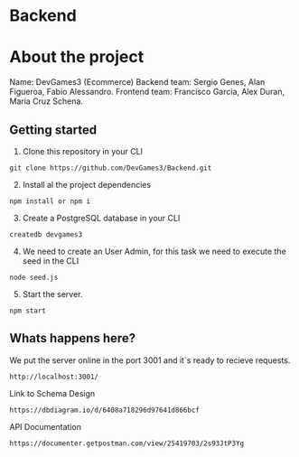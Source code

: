 # Backend

# About the project

Name: DevGames3 (Ecommerce)
Backend team: Sergio Genes, Alan Figueroa, Fabio Alessandro. 
Frontend team: Francisco Garcia, Alex Duran, Maria Cruz Schena.


## Getting started

1. Clone this repository in your CLI

```
git clone https://github.com/DevGames3/Backend.git
```

2. Install al the project dependencies

```
npm install or npm i
```

3. Create a PostgreSQL database in your CLI

```
createdb devgames3
```

4. We need to create an User Admin, for this task we need to execute the seed in the CLI

```
node seed.js
```

5. Start the server.

```
npm start
```
## Whats happens here?

We put the server online in the port 3001 and it`s ready to recieve requests.

```
http://localhost:3001/
```

Link to Schema Design

```
https://dbdiagram.io/d/6408a718296d97641d866bcf
```

API Documentation

```
https://documenter.getpostman.com/view/25419703/2s93JtP3Yg
```



